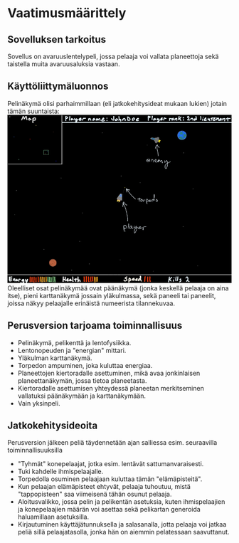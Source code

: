 # Vaatimusmäärittely

## Sovelluksen tarkoitus

Sovellus on avaruuslentelypeli, jossa pelaaja voi vallata planeettoja sekä taistella muita avaruusaluksia vastaan.

## Käyttöliittymäluonnos

Pelinäkymä olisi parhaimmillaan (eli jatkokehitysideat mukaan lukien) jotain tämän suuntaista:
<img src="https://github.com/Jakoviz/ot-harjoitustyo/blob/master/dokumentaatio/Pelinakyma.jpg">
Oleelliset osat pelinäkymää ovat päänäkymä (jonka keskellä pelaaja on aina itse), pieni karttanäkymä jossain yläkulmassa, sekä paneeli tai paneelit, joissa näkyy pelaajalle erinäistä numeerista tilannekuvaa.

## Perusversion tarjoama toiminnallisuus
- Pelinäkymä, pelikenttä ja lentofysiikka.
- Lentonopeuden ja "energian" mittari.
- Yläkulman karttanäkymä.
- Torpedon ampuminen, joka kuluttaa energiaa.
- Planeettojen kiertoradalle asettuminen, mikä avaa jonkinlaisen planeettanäkymän, jossa tietoa planeetasta.
- Kiertoradalle asettumisen yhteydessä planeetan merkitseminen vallatuksi päänäkymään ja karttanäkymään.
- Vain yksinpeli.

## Jatkokehitysideoita

Perusversion jälkeen peliä täydennetään ajan salliessa esim. seuraavilla toiminnallisuuksilla
- "Tyhmät" konepelaajat, jotka esim. lentävät sattumanvaraisesti. 
- Tuki kahdelle ihmispelaajalle. 
- Torpedolla osuminen pelaajaan kuluttaa tämän "elämäpisteitä".
- Kun pelaajan elämäpisteet ehtyvät, pelaaja tuhoutuu, mistä "tappopisteen" saa viimeisenä tähän osunut pelaaja.
- Aloitusvalikko, jossa pelin ja pelikentän asetuksia, kuten ihmispelaajien ja konepelaajien määrän voi asettaa sekä pelikartan generoida haluamillaan asetuksilla.
- Kirjautuminen käyttäjätunnuksella ja salasanalla, jotta pelaaja voi jatkaa peliä sillä pelaajatasolla, jonka hän on aiemmin pelatessaan saavuttanut.
